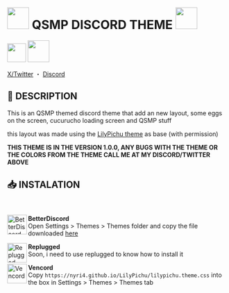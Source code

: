 # <img src="https://github.com/DaniNocchi/DaniNocchi-Studios/assets/117659459/3a218443-0b79-4bb3-a5c6-0b18464d6687" width="50"/> QSMP DISCORD THEME <img src="https://github.com/DaniNocchi/DaniNocchi-Studios/assets/117659459/3a218443-0b79-4bb3-a5c6-0b18464d6687" width="50"/>  

<img src="https://github.com/DaniNocchi/DaniNocchi-Studios/assets/117659459/ddd7561e-1340-46df-b4fc-4b3427e328f6" width="43"/> 
<img src="https://github.com/DaniNocchi/DaniNocchi-Studios/assets/117659459/d109798f-7a6c-48d2-a0ac-ea7635e09fbc" width="50"/>


[X/Twitter](https://x.com/daninocchi1) 
・
[Discord](https://discordapp.com/users/741988508645982218)

## 📖 DESCRIPTION
This is an QSMP themed discord theme that add an new layout, some eggs on the screen, cucurucho loading screen and QSMP stuff

this layout was made using the [LilyPichu theme](https://betterdiscord.app/theme/LilyPichu) as base (with permission)

<b>THIS THEME IS IN THE VERSION 1.0.0, ANY BUGS WITH THE THEME OR THE COLORS FROM THE THEME CALL ME AT MY DISCORD/TWITTER ABOVE</b>

## 📥 INSTALATION
<br/>
<div align="left">
    <img align="left" src="https://i.imgur.com/LPH05EO.png" alt="BetterDiscord" width="45" height="45">
    <b><p align="left">BetterDiscord</b>
    <br/>Open Settings > Themes > Themes folder and copy the file downloaded <a href="https://betterdiscord.app/theme/LilyPichu">here</a></p>
</div>

<div align="left">
    <img align="left" src="https://i.imgur.com/pfS7jdg.png" alt="Replugged" width="45" height="45">
    <b><p align="left">Replugged</b>
    <br/>Soon, i need to use replugged to know how to install it</p>
</div>

<div align="left">
    <img align="left" src="https://i.imgur.com/fXYKU5q.png" alt="Vencord" width="45" height="45">
    <b><p align="left">Vencord</b>
    <br/>Copy <code>https://nyri4.github.io/LilyPichu/lilypichu.theme.css</code> into the box in Settings > Themes > Themes tab</p>
</div><br/>

